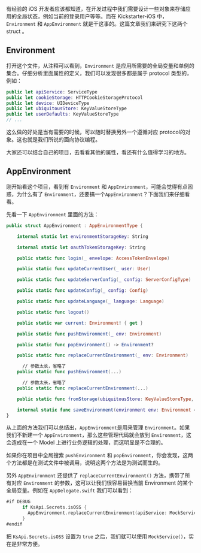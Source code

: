 有经验的 iOS 开发者应该都知道，在开发过程中我们需要设计一些对象来存储应用的全局状态，例如当前的登录用户等等。而在 Kickstarter-iOS 中，`Environment` 和 `AppEnvironment` 就是干这事的。这篇文章我们来研究下这两个 struct 。

## Environment

打开这个文件，从注释可以看到，`Environment` 是应用所需要的全局变量和单例的集合。仔细分析里面属性的定义，我们可以发现很多都是属于 protocol 类型的，例如：

```swift
public let apiService: ServiceType
public let cookieStorage: HTTPCookieStorageProtocol
public let device: UIDeviceType
public let ubiquitousStore: KeyValueStoreType
public let userDefaults: KeyValueStoreType
// ...
```

这么做的好处是当有需要的时候，可以随时替换另外一个遵循对应 protocol的对象。这也就是我们所说的面向协议编程。

大家还可以结合自己的项目，去看看其他的属性，看还有什么值得学习的地方。

## AppEnvironment
刚开始看这个项目，看到有 `Environment` 和 `AppEnvironment`，可能会觉得有点困惑，为什么有了 `Environment`，还要搞一个`AppEnvironment`？下面我们来仔细看看。

先看一下 `AppEnvironment` 里面的方法：

```swift
public struct AppEnvironment : AppEnvironmentType {

    internal static let environmentStorageKey: String

    internal static let oauthTokenStorageKey: String

    public static func login(_ envelope: AccessTokenEnvelope)

    public static func updateCurrentUser(_ user: User)

    public static func updateServerConfig(_ config: ServerConfigType)

    public static func updateConfig(_ config: Config)

    public static func updateLanguage(_ language: Language)

    public static func logout()

    public static var current: Environment! { get }

    public static func pushEnvironment(_ env: Environment)

    public static func popEnvironment() -> Environment?

    public static func replaceCurrentEnvironment(_ env: Environment)

	  // 参数太长，省略了
    public static func pushEnvironment(...)

	  // 参数太长，省略了
    public static func replaceCurrentEnvironment(...)

    public static func fromStorage(ubiquitousStore: KeyValueStoreType, userDefaults: KeyValueStoreType) -> Environment

    internal static func saveEnvironment(environment env: Environment = AppEnvironment.current, ubiquitousStore: KeyValueStoreType, userDefaults: KeyValueStoreType)
}
```

从上面的方法我们可以总结出，`AppEnvironment`是用来管理 `Environment`。如果我们不新建一个 `AppEnvironment`，那么这些管理代码就会放到 `Environment`，这会造成在一个 Model 上进行业务逻辑的处理，而这明显是不合理的。

如果你在项目中全局搜索 `pushEnvironment` 和 `popEnvironment`，你会发现，这两个方法都是在测试文件中被调用，说明这两个方法是为测试而生的。

另外 `AppEnvironment` 还提供了 `replaceCurrentEnvironment()` 方法，携带了所有对应  `Environment` 的参数，这可以让我们很容易替换当前 Environment 的某个全局变量。例如在 `AppDelegate.swift` 我们可以看到：

```swift
#if DEBUG
      if KsApi.Secrets.isOSS {
        AppEnvironment.replaceCurrentEnvironment(apiService: MockService())
      }
#endif
```

把 `KsApi.Secrets.isOSS` 设置为 `true` 之后，我们就可以使用 `MockService()`，实在是非常方便。
